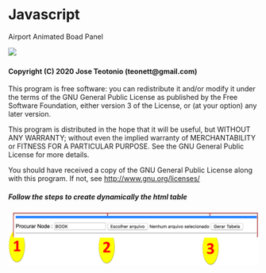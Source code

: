 # Javascript

Airport Animated Boad Panel

<img src="https://github.com/teonett/Javascript-Airport-Boarding-Panel/blob/master/img/Sample_page.png">

<h4>Copyright (C) 2020 Jose Teotonio (teonett@gmail.com)</h4>
<p>
This program is free software: you can redistribute it and/or modify it under the terms of the GNU General Public License as published by
the Free Software Foundation, either version 3 of the License, or (at your option) any later version.

This program is distributed in the hope that it will be useful, but WITHOUT ANY WARRANTY; without even the implied warranty of
MERCHANTABILITY or FITNESS FOR A PARTICULAR PURPOSE.  See the GNU General Public License for more details.

You should have received a copy of the GNU General Public License along with this program.  If not, see <http://www.gnu.org/licenses/>
</p>

<h5> Follow the steps to create dynamically the html table </h5>
<img src="https://github.com/teonett/Javascript-XML-File-Reader/blob/master/000-Top.png">
